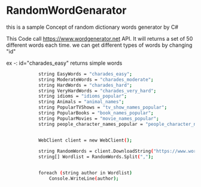 # RandomWordGenarator
this is a sample Concept of random dictionary words generator by C# 


This Code call https://www.wordgenerator.net API. It will returns a set of 50 different words each time.
we can get different types of words by changing "id"

ex -: id="charades_easy" returns simple words

```sh
            string EasyWords = "charades_easy";
            string ModerateWords = "charades_moderate";
            string HardWords = "charades_hard";
            string VeryHardWords = "charades_very_hard";
            string idioms = "idioms_popular";
            string Animals = "animal_names";
            string PopularTVShows = "tv_show_names_popular";
            string PopularBooks = "book_names_popular";
            string PopularMovies = "movie_names_popular";
            string people_character_names_popular = "people_character_names_popular";


            WebClient client = new WebClient();
            
            string RandomWords = client.DownloadString("https://www.wordgenerator.net/application/p.php?id="+ people_character_names_popular + "&type=1&spaceflag=false");
            string[] Wordlist = RandomWords.Split(",");


            foreach (string author in Wordlist)
                Console.WriteLine(author);
                
                
```                


